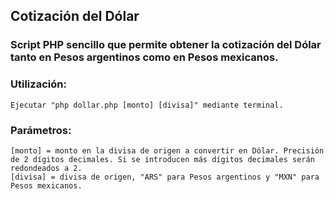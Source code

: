 ## Cotización del Dólar
### Script PHP sencillo que permite obtener la cotización del Dólar tanto en Pesos argentinos como en Pesos mexicanos.

### Utilización:

	Ejecutar "php dollar.php [monto] [divisa]" mediante terminal.
	
### Parámetros:	
	
	[monto] = monto en la divisa de origen a convertir en Dólar. Precisión de 2 dígitos decimales. Si se introducen más dígitos decimales serán redondeados a 2.
	[divisa] = divisa de origen, "ARS" para Pesos argentinos y "MXN" para Pesos mexicanos.
